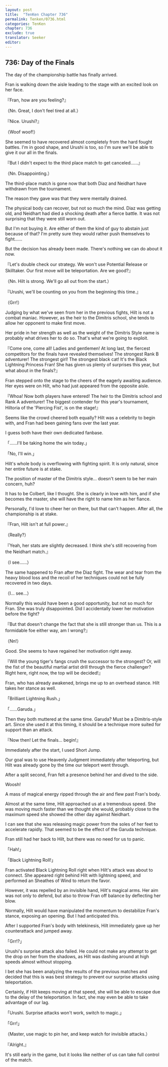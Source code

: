 ```yaml
---
layout: post
title:  "TenKen Chapter 736"
permalink: Tenken/0736.html
categories: TenKen
chapter: 736
exclude: true
translator: Seeker
editor: 
---
```

<h2>736: Day of the Finals</h2>

The day of the championship battle has finally arrived.

Fran is walking down the aisle leading to the stage with an excited look on her face.

『Fran, how are you feeling?』

（Nn. Great, I don't feel tired at all.）

『Nice. Urushi?』

（Woof woof!）

She seemed to have recovered almost completely from the hard fought battles. I'm in good shape, and Urushi is too, so I'm sure we'll be able to give it our all in the finals.

『But I didn't expect to the third place match to get canceled……』

（Nn. Disappointing.）

The third-place match is gone now that both Diaz and Neidhart have withdrawn from the tournament.

The reason they gave was that they were mentally drained.

The physical body can recover, but not so much the mind. Diaz was getting old, and Neidhart had died a shocking death after a fierce battle. It was not surprising that they were still worn out.

But I'm not buying it. Are either of them the kind of guy to abstain just because of that? I'm pretty sure they would rather push themselves to fight……

But the decision has already been made. There's nothing we can do about it now.

『Let's double check our strategy. We won't use Potential Release or Skilltaker. Our first move will be teleportation. Are we good?』

（Nn. Hilt is strong. We'll go all out from the start.）

『Urushi, we'll be counting on you from the beginning this time.』

（Grr!）

Judging by what we've seen from her in the previous fights, Hilt is not a combat maniac. However, as the heir to the Dimitris school, she tends to allow her opponent to make first move.

Her pride in her strength as well as the weight of the Dimitris Style name is probably what drives her to do so. That's what we're going to exploit.

『Come one, come all! Ladies and gentlemen! At long last, the fiercest competitors for the finals have revealed themselves! The strongest Rank B adventurer! The strongest girl! The strongest black cat! It's the Black Lightning Princess Fran! She has given us plenty of surprises this year, but what about in the finals?』

Fran stepped onto the stage to the cheers of the eagerly awaiting audience. Her eyes were on Hilt, who had just appeared from the opposite aisle.

『Whoa! Now both players have entered! The heir to the Dimitris school and Rank A adventurer! The biggest contender for this year's tournament, Hiltoria of the 'Piercing Fist', is on the stage!』

Seems like the crowd cheered both equally? Hilt was a celebrity to begin with, and Fran had been gaining fans over the last year.

I guess both have their own dedicated fanbase.

「……I'll be taking home the win today.」

「No, I'll win.」

Hilt's whole body is overflowing with fighting spirit. It is only natural, since her entire future is at stake.

The position of master of the Dimitris style… doesn't seem to be her main concern, huh?

It has to be Colbert, like I thought. She is clearly in love with him, and if she becomes the master, she will have the right to name him as her fiance.

Personally, I'd love to cheer her on there, but that can't happen. After all, the championship is at stake.

『Fran, Hilt isn't at full power.』

（Really?）

『Yeah, her stats are slightly decreased. I think she's still recovering from the Neidhart match.』

（I see……）

The same happened to Fran after the Diaz fight. The wear and tear from the heavy blood loss and the recoil of her techniques could not be fully recovered in two days.

（I… see…）

Normally this would have been a good opportunity, but not so much for Fran. She was truly disappointed. Did I accidentally lower her motivation before the fight?

『But that doesn't change the fact that she is still stronger than us. This is a formidable foe either way, am I wrong?』

（Nn!）

Good. She seems to have regained her motivation right away.

『Will the young tiger's fangs crush the successor to the strongest? Or, will the fist of the beautiful martial artist drill through the fierce challenger? Right here, right now, the top will be decided!』

Fran, who has already awakened, brings me up to an overhead stance. Hilt takes her stance as well.

「Brilliant Lightning Rush.」

「……Garuda.」

Then they both muttered at the same time. Garuda? Must be a Dimitris-style art. Since she used it at this timing, it should be a technique more suited for support than an attack.

『Now then! Let the finals… begin!』

Immediately after the start, I used Short Jump.

Our goal was to use Heavenly Judgment immediately after teleporting, but Hilt was already gone by the time our teleport went through.

After a split second, Fran felt a presence behind her and dived to the side.

Woosh!

A mass of magical energy ripped through the air and flew past Fran's body.

Almost at the same time, Hilt approached us at a tremendous speed. She was moving much faster than we thought she would, probably close to the maximum speed she showed the other day against Neidhart.

I can see that she was releasing magic power from the soles of her feet to accelerate rapidly. That seemed to be the effect of the Garuda technique.

Fran still had her back to Hilt, but there was no need for us to panic.

「Hah!」

「Black Lightning Roll!」

Fran activated Black Lightning Roll right when Hilt's attack was about to connect. She appeared right behind Hilt with lightning speed, and performed an Sheathes of Wind to return the favor.

However, it was repelled by an invisible hand, Hilt's magical arms. Her aim was not only to defend, but also to throw Fran off balance by deflecting her blow.

Normally, Hilt would have manipulated the momentum to destabilize Fran's stance, exposing an opening. But I had anticipated this.

After I supported Fran's body with telekinesis, Hilt immediately gave up her counterattack and jumped away.

「Grr!?」

Urushi's surprise attack also failed. He could not make any attempt to get the drop on her from the shadows, as Hilt was dashing around at high speeds almost without stopping.

I bet she has been analyzing the results of the previous matches and decided that this is was best strategy to prevent our surprise attacks using teleportation.

Certainly, if Hilt keeps moving at that speed, she will be able to escape due to the delay of the teleportation. In fact, she may even be able to take advantage of our lag.

「Urushi. Surprise attacks won't work, switch to magic.」

「Grr!」

（Master, use magic to pin her, and keep watch for invisible attacks.）

『Alright.』

It's still early in the game, but it looks like neither of us can take full control of the match.



